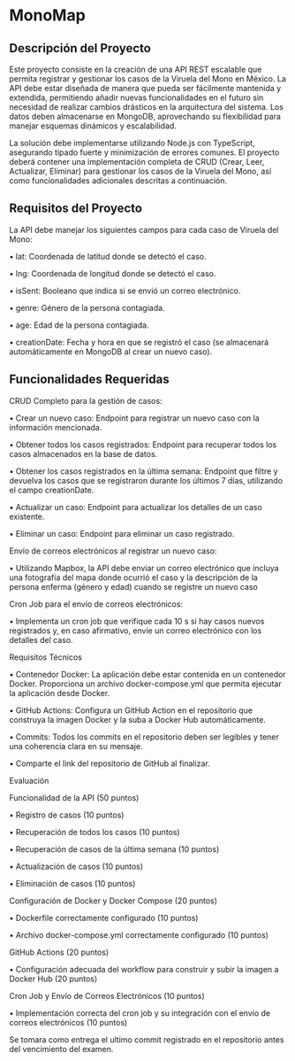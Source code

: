   # MonoMap

  ## Descripción del Proyecto

  Este proyecto consiste en la creación de una API REST escalable que permita registrar y gestionar los casos de la Viruela del Mono en México. La API debe estar diseñada de manera que pueda ser fácilmente mantenida y extendida, permitiendo añadir nuevas funcionalidades en el futuro sin necesidad de realizar cambios drásticos en la arquitectura del sistema. Los datos deben almacenarse en MongoDB, aprovechando su flexibilidad para manejar esquemas dinámicos y escalabilidad.

  La solución debe implementarse utilizando Node.js con TypeScript, asegurando tipado fuerte y minimización de errores comunes. El proyecto deberá contener una implementación completa de CRUD (Crear, Leer, Actualizar, Eliminar) para gestionar los casos de la Viruela del Mono, así como funcionalidades adicionales descritas a continuación.

  ## Requisitos del Proyecto

  La API debe manejar los siguientes campos para cada caso de Viruela del Mono:

  • lat: Coordenada de latitud donde se detectó el caso.

  • lng: Coordenada de longitud donde se detectó el caso.

  • isSent: Booleano que indica si se envió un correo electrónico.

  • genre: Género de la persona contagiada.

  • age: Edad de la persona contagiada.

  • creationDate: Fecha y hora en que se registró el caso (se almacenará automáticamente en MongoDB al crear un nuevo caso).

  ## Funcionalidades Requeridas



  CRUD Completo para la gestión de casos:

  • Crear un nuevo caso: Endpoint para registrar un nuevo caso con la información mencionada.

  • Obtener todos los casos registrados: Endpoint para recuperar todos los casos almacenados en la base de datos.

  • Obtener los casos registrados en la última semana: Endpoint que filtre y devuelva los casos que se registraron durante los últimos 7 días, utilizando el campo creationDate.

  • Actualizar un caso: Endpoint para actualizar los detalles de un caso existente.

  • Eliminar un caso: Endpoint para eliminar un caso registrado.



  Envío de correos electrónicos al registrar un nuevo caso:

  • Utilizando Mapbox, la API debe enviar un correo electrónico que incluya una fotografía del mapa donde ocurrió el caso y la descripción de la persona enferma (género y edad) cuando se registre un nuevo caso



  Cron Job para el envío de correos electrónicos:

  • Implementa un cron job que verifique cada 10 s si hay casos nuevos registrados y, en caso afirmativo, envíe un correo electrónico con los detalles del caso.

  Requisitos Técnicos

  • Contenedor Docker: La aplicación debe estar contenida en un contenedor Docker. Proporciona un archivo docker-compose.yml que permita ejecutar la aplicación desde Docker.

  • GitHub Actions: Configura un GitHub Action en el repositorio que construya la imagen Docker y la suba a Docker Hub automáticamente.

  • Commits: Todos los commits en el repositorio deben ser legibles y tener una coherencia clara en su mensaje.

  • Comparte el link del repositorio de GitHub al finalizar.

  Evaluación



  Funcionalidad de la API (50 puntos)

  • Registro de casos (10 puntos)

  • Recuperación de todos los casos (10 puntos)

  • Recuperación de casos de la última semana (10 puntos)

  • Actualización de casos (10 puntos)

  • Eliminación de casos (10 puntos)



  Configuración de Docker y Docker Compose (20 puntos)

  • Dockerfile correctamente configurado (10 puntos)

  • Archivo docker-compose.yml correctamente configurado (10 puntos)



  GitHub Actions (20 puntos)

  • Configuración adecuada del workflow para construir y subir la imagen a Docker Hub (20 puntos)



  Cron Job y Envío de Correos Electrónicos (10 puntos)

  • Implementación correcta del cron job y su integración con el envío de correos electrónicos (10 puntos)



  Se tomara como entrega el ultimo commit registrado en el repositorio antes del vencimiento del examen.